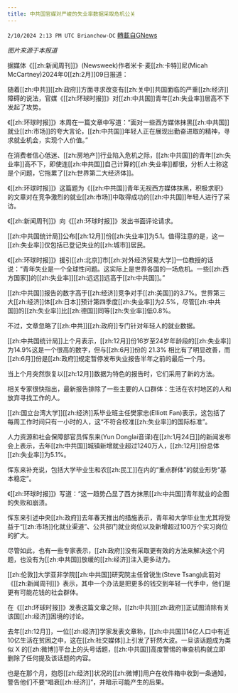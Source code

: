 ```yaml
---
title: 中共国官媒对严峻的失业率数据采取危机公关
---
```

`2/10/2024 2:13 PM UTC Brianchow-DC` [轉載自GNews](https://gnews.org/articles/2297423)

*图片来源于本报道*

据媒体《[[zh:新闻周刊]]》(Newsweek)作者米卡·麦[[zh:卡特]]尼(Micah McCartney)2024年0[[zh:2月]]09日报道：

随着[[zh:中共]][[zh:政府]]方面寻求改变有[[zh:关中]]共国面临的严重[[zh:经济]]障碍的说法，官媒《[[zh:环球时报]]》对[[zh:中共国]]青年[[zh:失业率]]居高不下发起了攻势。

《[[zh:环球时报]]》本周在一篇文章中写道：“面对一些西方媒体抹黑[[zh:中共国]]就业[[zh:市场]]的夸大言论，[[zh:中共国]]年轻人正在展现出勤奋进取的精神，寻求就业机会，实现个人价值。”

在消费者信心低迷、[[zh:房地产]]行业陷入危机之际，[[zh:中共国]]的青年[[zh:失业率]]高不下，即使连[[zh:中共国]]自己计算的[[zh:失业率]]都很，分析人士称这是个问题，它拖累了[[zh:世界第二大经济体]]。

《[[zh:环球时报]]》这篇题为《[[zh:中共国]]青年无视西方媒体抹黑，积极求职》的文章对在竞争激烈的就业[[zh:市场]]中取得成功的[[zh:中共国]]年轻人进行了采访。

《[[zh:新闻周刊]]》向《[[zh:环球时报]]》发出书面评论请求。

[[zh:中共国统计局]]公布[[zh:12月]]份[[zh:失业率]]为5.1。值得注意的是，这一[[zh:失业率]]仅包括已登记失业的[[zh:城市]]居民。

《[[zh:环球时报]]》援引[[zh:北京]]市[[zh:对外经济贸易大学]]一位教授的话说：“青年失业是一个全球性问题。这实际上是世界各国的一场危机。一些[[zh:西方国家]]的[[zh:失业率]][[zh:远远]]远高于[[zh:中共国]]。”

[[zh:中共国]]报告的数字高于[[zh:经济]]竞争对手[[zh:美国]]的3.7%。世界第三大[[zh:经济]]体[[zh:日本]]预计第四季度[[zh:失业率]]为2.5%，尽管[[zh:中共国]]的[[zh:失业率]]比[[zh:德国]]同等[[zh:失业率]]低0.8%。

不过，文章忽略了[[zh:中共]][[zh:政府]]专门针对年轻人的就业数据。

[[zh:中共国统计局]]上个月表示，[[zh:12月]]份16岁至24岁年龄段的[[zh:失业率]]为14.9%这是一个很高的数字，但与[[zh:6月]]份的 21.3% 相比有了明显改善，而[[zh:6月]]份是[[zh:政府]]规定暂停发布失业报告半年之前的最后一个月。

当上个月突然恢复以[[zh:12月]]数据为特色的报告时，它们采用了新的方法。

相关专家很快指出，最新报告排除了一些主要的人口群体：生活在农村地区的人和放弃寻找工作的人。

[[zh:国立台湾大学]][[zh:经济]]系毕业班主任樊家忠(Elliott Fan)表示，这包括了每周工作时间只有一小时的人，这“不符合校准[[zh:失业率]]的国际标准”。

人力资源和社会保障部官员恽东来(Yun Donglai音译)在[[zh:1月24日]]的新闻发布会上表示，去年[[zh:中共国]]城镇新增就业超过1240万人，[[zh:12月]]份总体[[zh:失业率]]为5.1%。

恽东来补充说，包括大学毕业生和农[[zh:民工]]在内的“重点群体”的就业形势“基本稳定”。

《[[zh:环球时报]]》写道：“这一趋势凸显了西方抹黑[[zh:中共国]]青年就业的企图的失败和崩溃。

恽东来引述中央[[zh:政府]]去年春天推出的措施表示，青年和大学毕业生尤其将受益于“[[zh:市场]]化就业渠道”、公共部门就业岗位以及新增超过100万个实习岗位的扩大。

尽管如此，也有一些专家表示，[[zh:政府]]没有采取更有效的方法来解决这个问题，也没有为[[zh:中共国]]放缓的[[zh:经济]]注入更多动力。

[[zh:伦敦]]大学亚非学院[[zh:中共国]]研究院主任曾锐生(Steve Tsang)此前对《[[zh:新闻周刊]]》表示，其中一个办法是把更多的钱交到年轻一代手中，他们是更有可能花钱的社会群体。

在《[[zh:环球时报]]》发表这篇文章之际，[[zh:中共]][[zh:政府]]正试图消除有关该国[[zh:经济]]困境的讨论。

去年[[zh:12月]]，一位[[zh:经济]]学家发表文章称，[[zh:中共国]]14亿人口中有近10亿生活在贫困之中，这在[[zh:社交媒体]]上引发了轩然大波。一旦该话题成为类似 X 的[[zh:微博]]平台上的头号话题，[[zh:中共国]]高度警惕的审查机构就立即删除了任何提及该话题的内容。

也是在那个月，抱怨[[zh:经济]]状况的[[zh:微博]]用户在收件箱中收到一条通知，警告他们不要“唱衰[[zh:经济]]”，并暗示可能产生的后果。
